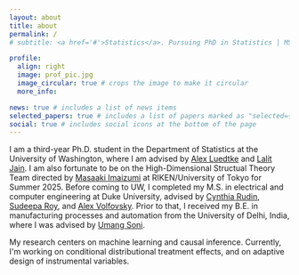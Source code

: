 ```yaml
---
layout: about
title: about
permalink: /
# subtitle: <a href='#'>Statistics</a>. Pursuing PhD in Statistics | MS ECE

profile:
  align: right
  image: prof_pic.jpg
  image_circular: true # crops the image to make it circular
  more_info:

news: true # includes a list of news items
selected_papers: true # includes a list of papers marked as "selected={true}"
social: true # includes social icons at the bottom of the page
---
```


I am a third-year Ph.D. student in the Department of Statistics at the University of Washington, where I am advised by [Alex Luedtke](https://www.alexluedtke.com/) and [Lalit Jain](https://lalitjain.com/). I am also fortunate to be on the High-Dimensional Structual Theory Team directed by [Masaaki Imaizumi](https://sites.google.com/view/mimaizumi/) at RIKEN/University of Tokyo for Summer 2025. Before coming to UW, I completed my M.S. in electrical and computer engineering at Duke University, advised by [Cynthia Rudin](https://users.cs.duke.edu/~cynthia/home.html), [Sudeepa Roy](https://users.cs.duke.edu/~sudeepa/), and [Alex Volfovsky](https://volfovsky.github.io/). Prior to that, I received my B.E. in manufacturing processes and automation from the University of Delhi, India, where I was advised by [Umang Soni](https://scholar.google.co.in/citations?user=glxZ4TQAAAAJ&hl=en).

My research centers on machine learning and causal inference. Currently, I'm working on conditional distributional treatment effects, and on adaptive design of instrumental variables. 



